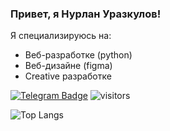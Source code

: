 ### Привет, я Нурлан Уразкулов!

Я специализируюсь на:
- Веб-разработке (python)
- Веб-дизайне (figma)
- Creative разработке

[![Telegram Badge](https://img.shields.io/badge/-@sxmrxk-26A5E4?style=flat-square&logo=Telegram&logoColor=white&link=https://t.me/sxmrxk)](https://t.me/sxmrxk)
![visitors](https://visitor-badge.laobi.icu/badge?page_id=sumrak10)

![Top Langs](https://github-readme-stats.vercel.app/api/top-langs/?username=sumrak10&layout=compact&exclude_repo=task-python,ServicesLog,SmrkMusic,CuteAndCut,openwrt,rpg-tg-bot,smrkrp-tower,BlockChain,LifeGame,SI-Messenger,FastHelp,FastHelp-backend,AE_bot,TermitProject,FractalsProject,SpiralProject,RolePlayBot,Hockey,MusicSchool,MusicSchoolbackend,PlantPlanet,TheWithcer,Django)
